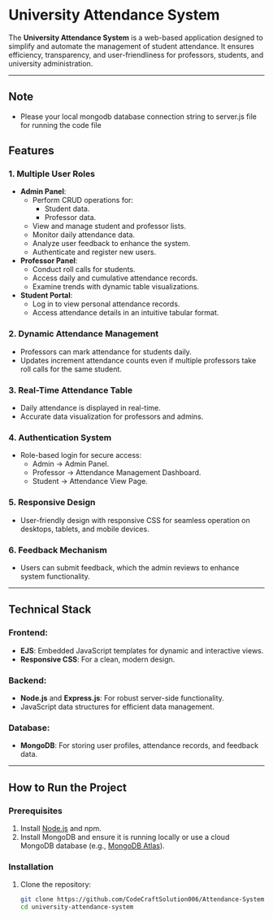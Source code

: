 # University Attendance System

The **University Attendance System** is a web-based application designed to simplify and automate the management of student attendance. It ensures efficiency, transparency, and user-friendliness for professors, students, and university administration.

---
## **Note**
  - Please your local mongodb database connection string to server.js file for running the code file
## **Features**
### 1. Multiple User Roles
- **Admin Panel**:
  - Perform CRUD operations for:
    - Student data.
    - Professor data.
  - View and manage student and professor lists.
  - Monitor daily attendance data.
  - Analyze user feedback to enhance the system.
  - Authenticate and register new users.
- **Professor Panel**:
  - Conduct roll calls for students.
  - Access daily and cumulative attendance records.
  - Examine trends with dynamic table visualizations.
- **Student Portal**:
  - Log in to view personal attendance records.
  - Access attendance details in an intuitive tabular format.

### 2. Dynamic Attendance Management
- Professors can mark attendance for students daily.
- Updates increment attendance counts even if multiple professors take roll calls for the same student.

### 3. Real-Time Attendance Table
- Daily attendance is displayed in real-time.
- Accurate data visualization for professors and admins.

### 4. Authentication System
- Role-based login for secure access:
  - Admin → Admin Panel.
  - Professor → Attendance Management Dashboard.
  - Student → Attendance View Page.

### 5. Responsive Design
- User-friendly design with responsive CSS for seamless operation on desktops, tablets, and mobile devices.

### 6. Feedback Mechanism
- Users can submit feedback, which the admin reviews to enhance system functionality.

---

## **Technical Stack**
### Frontend:
- **EJS**: Embedded JavaScript templates for dynamic and interactive views.
- **Responsive CSS**: For a clean, modern design.

### Backend:
- **Node.js** and **Express.js**: For robust server-side functionality.
- JavaScript data structures for efficient data management.

### Database:
- **MongoDB**: For storing user profiles, attendance records, and feedback data.

---

## **How to Run the Project**

### Prerequisites
1. Install [Node.js](https://nodejs.org/) and npm.
2. Install MongoDB and ensure it is running locally or use a cloud MongoDB database (e.g., [MongoDB Atlas](https://www.mongodb.com/atlas)).

### Installation
1. Clone the repository:
   ```bash
   git clone https://github.com/CodeCraftSolution006/Attendance-System.git
   cd university-attendance-system
